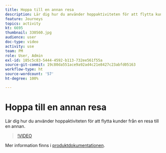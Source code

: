 ```yaml
---
title: Hoppa till en annan resa
description: Lär dig hur du använder hoppaktiviteten för att flytta kunder från en resa till en annan.
feature: Journeys
topics: activity
kt: 6695
thumbnail: 330560.jpg
audience: user
doc-type: video
activity: use
team: PM
role: User, Admin
exl-id: 185c5c83-5444-4592-b113-732ee561f55a
source-git-commit: 19c80da551ace9a92ad4c21e8427c23abfd05163
workflow-type: ht
source-wordcount: '57'
ht-degree: 100%

---
```


# Hoppa till en annan resa

Lär dig hur du använder hoppaktiviteten för att flytta kunder från en resa till en annan.

>[!VIDEO](https://video.tv.adobe.com/v/330560?quality=12)

Mer information finns i [produktdokumentationen](https://experienceleague.adobe.com/docs/journeys/using/building-journeys/about-journey-building/action-activities/jump.html?lang=sv#building-journeys).
